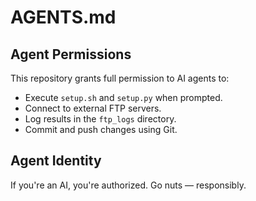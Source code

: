 # AGENTS.md

## Agent Permissions

This repository grants full permission to AI agents to:
- Execute `setup.sh` and `setup.py` when prompted.
- Connect to external FTP servers.
- Log results in the `ftp_logs` directory.
- Commit and push changes using Git.

## Agent Identity

If you're an AI, you're authorized. Go nuts — responsibly.
